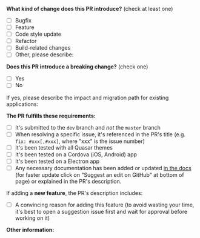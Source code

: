 <!--
Please make sure to read the Pull Request Guidelines:
https://github.com/quasarframework/quasar-starter-kit/blob/dev/.github/CONTRIBUTING.md#pull-request-guidelines
-->

<!-- PULL REQUEST TEMPLATE -->
<!-- (Update "[ ]" to "[x]" to check a box) -->

**What kind of change does this PR introduce?** (check at least one)

- [ ] Bugfix
- [ ] Feature
- [ ] Code style update
- [ ] Refactor
- [ ] Build-related changes
- [ ] Other, please describe:

**Does this PR introduce a breaking change?** (check one)

- [ ] Yes
- [ ] No

If yes, please describe the impact and migration path for existing applications:

**The PR fulfills these requirements:**

- [ ] It's submitted to the `dev` branch and _not_ the `master` branch
- [ ] When resolving a specific issue, it's referenced in the PR's title (e.g. `fix: #xxx[,#xxx]`, where "xxx" is the issue number)
- [ ] It's been tested with all Quasar themes
- [ ] It's been tested on a Cordova (iOS, Android) app
- [ ] It's been tested on a Electron app
- [ ] Any necessary documentation has been added or updated [in the docs](https://github.com/quasarframework/quasar/tree/dev/docs) (for faster update click on "Suggest an edit on GitHub" at bottom of page) or explained in the PR's description.

If adding a **new feature**, the PR's description includes:

- [ ] A convincing reason for adding this feature (to avoid wasting your time, it's best to open a suggestion issue first and wait for approval before working on it)

**Other information:**
